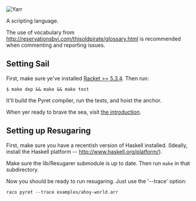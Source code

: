 ![Yarr](https://raw.github.com/brownplt/pyret-lang/master/img/pyret-banner.png)

A scripting language.

The use of vocabulary from
http://reservationsbvi.com/thisoldpirate/glossary.html is recommended
when commenting and reporting issues.

Setting Sail
------------

First, make sure ye've installed [Racket >= 5.3.4](http://racket-lang.org). Then run:

    $ make dep && make && make test

It'll build the Pyret compiler, run the tests, and hoist the
anchor.

When yer ready to brave the sea, visit [the introduction](https://github.com/brownplt/pyret-lang/blob/master/docs/introduction.markdown).

Setting up Resugaring
---------------------

First, make sure you have a recentish version of Haskell
installed. (Ideally, install the Haskell platform --
http://www.haskell.org/platform/).

Make sure the lib/Resugarer submodule is up to date. Then run `make` in
that subdirectory.

Now you should be ready to run resugaring. Just use the '--trace' option:

    raco pyret --trace examples/ahoy-world.arr